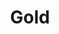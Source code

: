 ---
title: Gold
price: R85 000
limit: 4
logo: diamond.png
expo_space: 3x3m
speaker_slot: 50min
sold_out: no
order: 30
---